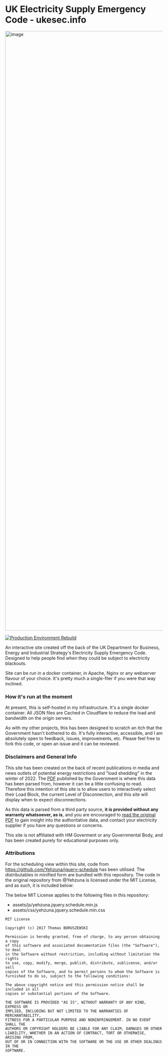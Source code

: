 # UK Electricity Supply Emergency Code - ukesec.info

<img width="1918" alt="image" src="https://user-images.githubusercontent.com/2808874/197890696-91b9c4e5-6e28-4bc8-acf7-8df3a91979de.png">

[![Production Environment Rebuild](https://github.com/yannickmcosta/ukesec.info/actions/workflows/rebuild-prod.yml/badge.svg?branch=master)](https://github.com/yannickmcosta/ukesec.info/actions/workflows/rebuild-prod.yml)

An interactive site created off the back of the UK Department for Business, Energy and Industrial Strategy's Electricity Supply Emergency Code. Designed to help people find when they could be subject to electricity blackouts.

Site can be run in a docker container, in Apache, Nginx or any webserver flavour of your choice. It's pretty much a single-filer if you were that way inclined.

### How it's run at the moment
At present, this is self-hosted in my infrastructure. It's a single docker container. All JSON files are Cached in Cloudflare to reduce the load and bandwidth on the origin servers.

As with my other projects, this has been designed to scratch an itch that the Government hasn't bothered to do. It's fully interactive, accessible, and I am absolutely open to feedback, issues, improvements, etc. Please feel free to fork this code, or open an issue and it can be reviewed.

### Disclaimers and General Info

This site has been created on the back of recent publications in media and news outlets of potential energy restrictions and "load shedding" in the winter of 2022. The [PDF](https://www.gov.uk/government/publications/electricity-supply-emergency-code) published by the Government is where this data has been parsed from, however it can be a little confusing to read. Therefore this intention of this site is to allow users to interactively select their Load Block, the current Level of Disconnection, and this site will display when to expect disconnections.

As this data is parsed from a third party source, **it is provided without any warranty whatsoever, as is**, and you are encouraged to [read the original PDF](https://www.gov.uk/government/publications/electricity-supply-emergency-code) to gain insight into the authoritative data, and contact your electricity supplier if you have any questions or concerns.

This site is not affiliated with HM Goverment or any Governmental Body, and has been created purely for educational purposes only.

### Attributions

For the scheduling view within this site, code from https://github.com/Yehzuna/jquery-schedule has been utilised. The distributables in minified form are bundled with this repository. The code in the original repository from @Yehzuna is licensed under the MIT License, and as such, it is included below:

The below MIT License applies to the following files in this repository:

* assets/js/yehzuna.jquery.schedule.min.js
* assets/css/yehzuna.jquery.schedule.min.css

```
MIT License

Copyright (c) 2017 Thomas BORUSZEWSKI

Permission is hereby granted, free of charge, to any person obtaining a copy
of this software and associated documentation files (the "Software"), to deal
in the Software without restriction, including without limitation the rights
to use, copy, modify, merge, publish, distribute, sublicense, and/or sell
copies of the Software, and to permit persons to whom the Software is
furnished to do so, subject to the following conditions:

The above copyright notice and this permission notice shall be included in all
copies or substantial portions of the Software.

THE SOFTWARE IS PROVIDED "AS IS", WITHOUT WARRANTY OF ANY KIND, EXPRESS OR
IMPLIED, INCLUDING BUT NOT LIMITED TO THE WARRANTIES OF MERCHANTABILITY,
FITNESS FOR A PARTICULAR PURPOSE AND NONINFRINGEMENT. IN NO EVENT SHALL THE
AUTHORS OR COPYRIGHT HOLDERS BE LIABLE FOR ANY CLAIM, DAMAGES OR OTHER
LIABILITY, WHETHER IN AN ACTION OF CONTRACT, TORT OR OTHERWISE, ARISING FROM,
OUT OF OR IN CONNECTION WITH THE SOFTWARE OR THE USE OR OTHER DEALINGS IN THE
SOFTWARE.
```
